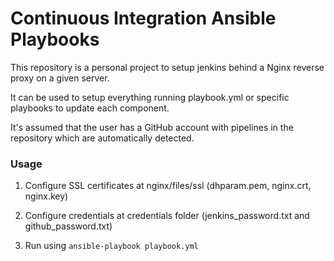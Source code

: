 # Continuous Integration Ansible Playbooks

This repository is a personal project to setup jenkins behind a Nginx reverse proxy on a given server.

It can be used to setup everything running playbook.yml or specific playbooks to update each component.

It's assumed that the user has a GitHub account with pipelines in the repository which are automatically detected.
 
### Usage
1. Configure SSL certificates at nginx/files/ssl (dhparam.pem, nginx.crt, nginx.key)

2. Configure credentials at credentials folder (jenkins_password.txt and github_password.txt)
 
3. Run using ``ansible-playbook playbook.yml``